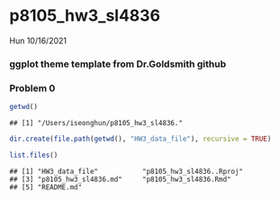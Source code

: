 p8105\_hw3\_sl4836
================
Hun
10/16/2021

### ggplot theme template from Dr.Goldsmith github

### Problem 0

``` r
getwd()
```

    ## [1] "/Users/iseonghun/p8105_hw3_sl4836."

``` r
dir.create(file.path(getwd(), "HW3_data_file"), recursive = TRUE)

list.files()
```

    ## [1] "HW3_data_file"           "p8105_hw3_sl4836..Rproj"
    ## [3] "p8105_hw3_sl4836.md"     "p8105_hw3_sl4836.Rmd"   
    ## [5] "README.md"
